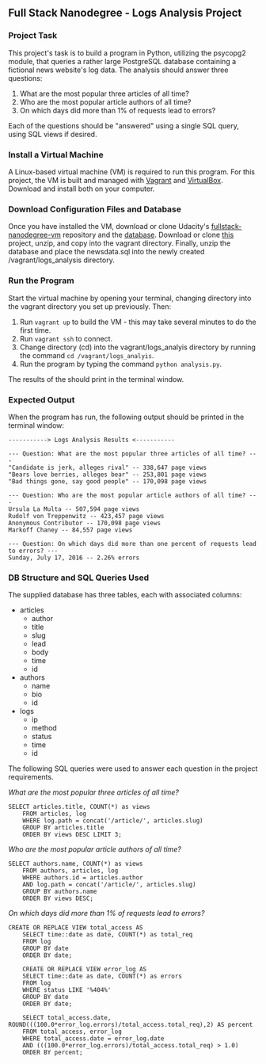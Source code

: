 ## Full Stack Nanodegree - Logs Analysis Project

### Project Task
This project's task is to build a program in Python, utilizing the psycopg2 module, that queries a rather large PostgreSQL database containing a fictional news website's log data. The analysis should answer three questions:
1. What are the most popular three articles of all time?
2. Who are the most popular article authors of all time?
3. On which days did more than 1% of requests lead to errors?

Each of the questions should be "answered" using a single SQL query, using SQL views if desired.

### Install a Virtual Machine
A Linux-based virtual machine (VM) is required to run this program. For this project, the VM is built and managed with [Vagrant](https://www.vagrantup.com/) and [VirtualBox](https://www.virtualbox.org/wiki/Download_Old_Builds_5_1). Download and install both on your computer.

### Download Configuration Files and Database
Once you have installed the VM, download or clone Udacity's [fullstack-nanodegree-vm](https://github.com/udacity/fullstack-nanodegree-vm) repository and the [database](https://d17h27t6h515a5.cloudfront.net/topher/2016/August/57b5f748_newsdata/newsdata.zip). Download or clone [this](https://github.com/geoffhumphrey/fullstack-nanodegree-logs-analysis) project, unzip, and copy into the vagrant directory. Finally, unzip the database and place the newsdata.sql into the newly created /vagrant/logs_analysis directory.

### Run the Program
Start the virtual machine by opening your terminal, changing directory into the vagrant directory you set up previously. Then:
1. Run ```vagrant up``` to build the VM - this may take several minutes to do the first time. 
2. Run ```vagrant ssh``` to connect. 
3. Change directory (cd) into the vagrant/logs_analyis directory by running the command ```cd /vagrant/logs_analyis```.
4. Run the program by typing the command ```python analysis.py```.

The results of the should print in the terminal window.

### Expected Output
When the program has run, the following output should be printed in the terminal window:
```
-----------> Logs Analysis Results <-----------

--- Question: What are the most popular three articles of all time? ---
"Candidate is jerk, alleges rival" -- 338,647 page views
"Bears love berries, alleges bear" -- 253,801 page views
"Bad things gone, say good people" -- 170,098 page views

--- Question: Who are the most popular article authors of all time? ---
Ursula La Multa -- 507,594 page views
Rudolf von Treppenwitz -- 423,457 page views
Anonymous Contributor -- 170,098 page views
Markoff Chaney -- 84,557 page views

--- Question: On which days did more than one percent of requests lead to errors? ---
Sunday, July 17, 2016 -- 2.26% errors

```

### DB Structure and SQL Queries Used
The supplied database has three tables, each with associated columns:
- articles
	- author
	- title
	- slug
	- lead
	- body
	- time
	- id
- authors
	- name
	- bio
	- id
- logs
	- ip
	- method
	- status
	- time
	- id

The following SQL queries were used to answer each question in the project requirements.

*What are the most popular three articles of all time?*
```
SELECT articles.title, COUNT(*) as views
	FROM articles, log
	WHERE log.path = concat('/article/', articles.slug)
	GROUP BY articles.title
	ORDER BY views DESC LIMIT 3;
```

*Who are the most popular article authors of all time?*
```
SELECT authors.name, COUNT(*) as views
	FROM authors, articles, log
	WHERE authors.id = articles.author
	AND log.path = concat('/article/', articles.slug)
	GROUP BY authors.name
	ORDER BY views DESC;
```

*On which days did more than 1% of requests lead to errors?*
```
CREATE OR REPLACE VIEW total_access AS
	SELECT time::date as date, COUNT(*) as total_req
	FROM log
	GROUP BY date
	ORDER BY date;

	CREATE OR REPLACE VIEW error_log AS
	SELECT time::date as date, COUNT(*) as errors
	FROM log
	WHERE status LIKE '%404%'
	GROUP BY date
	ORDER BY date;

	SELECT total_access.date, ROUND(((100.0*error_log.errors)/total_access.total_req),2) AS percent
	FROM total_access, error_log
	WHERE total_access.date = error_log.date
	AND (((100.0*error_log.errors)/total_access.total_req) > 1.0)
	ORDER BY percent;
```